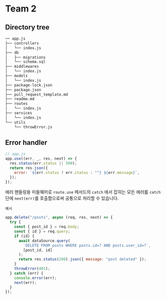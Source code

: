 # Team 2

## Directory tree

```bash
── app.js
├── controllers
│   └── index.js
├── db
│   ├── migrations
│   └── schema.sql
├── middlewares
│   └── index.js
├── models
│   └── index.js
├── package-lock.json
├── package.json
├── pull_request_template.md
├── readme.md
├── routes
│   └── index.js
├── services
│   └── index.js
└── utils
    └── throwError.js
```

## Error handler

```js
// app.js
app.use((err, _, res, next) => {
  res.status(err.status || 500);
  return res.json({
    error: `${err.status ? err.status : ""} ${err.message}`,
  });
});
```

에러 핸들링용 미들웨어로 `route.use` 메서드의 `catch` 에서 잡히는 모든 에러를 `catch`단에 `next(err)`를 호출함으로써 공통으로 처리할 수 있습니다.

    예시

```js
app.delete("/posts", async (req, res, next) => {
  try {
    const { post_id } = req.body;
    const { id } = req.query;
    if (id) {
      await dataSource.query(
        `DELETE FROM posts WHERE posts.id=? AND posts.user_id=?`,
        [post_id, id]
      );
      return res.status(200).json({ message: "post deleted" });
    }
    throwError(401);
  } catch (err) {
    console.error(err);
    next(err);
  }
});
```
